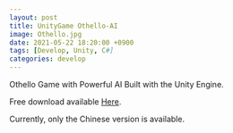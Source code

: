 ```yaml
---
layout: post
title: UnityGame Othello-AI
image: Othello.jpg
date: 2021-05-22 18:20:00 +0900
tags: [Develop, Unity, C#]
categories: develop
---
```

Othello Game with Powerful AI
Built with the Unity Engine.

Free download available  [Here][link-1].

Currently, only the Chinese version is available.

[link-1]:https://github.com/kyokuto52/UnityGame-Othello-AI
